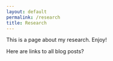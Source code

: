 ```yaml
---
layout: default
permalink: /research
title: Research
---
```


This is a page about my research. Enjoy!


Here are links to all blog posts?

<!--
<ul>
  {% for post in site.posts %}
    <li>
      <a href="{{ post.url }}">{{ post.title }}</a>
    </li>
  {% endfor %}
</ul>
-->